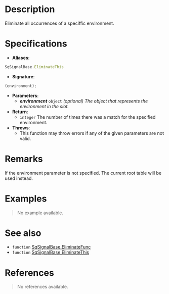 # Description

Eliminate all occurrences of a speciffic environment.

# Specifications

* **Aliases**:
```js
SqSignalBase.EliminateThis
```
* **Signature**:
```js
(environment);
```
* **Parameters**:
	* **_environment_** `object` *(optional) The object that represents the environment in the slot.*
* **Return**:
	* `integer` The number of times there was a match for the specified environment.
* **Throws**:
	* This function may throw errors if any of the given parameters are not valid.

# Remarks

If the environment parameter is not specified. The current root table will be used instead.

# Examples

> No example available.

# See also

* `function` [SqSignalBase.EliminateFunc](Function.SqSignalBase.Eliminate)
* `function` [SqSignalBase.EliminateThis](Function.SqSignalBase.EliminateThis)

# References

> No references available.
